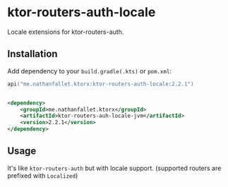# ktor-routers-auth-locale

Locale extensions for ktor-routers-auth.

## Installation

Add dependency to your `build.gradle(.kts)` or `pom.xml`:

```kotlin
api("me.nathanfallet.ktorx:ktor-routers-auth-locale:2.2.1")
```

```xml

<dependency>
    <groupId>me.nathanfallet.ktorx</groupId>
    <artifactId>ktor-routers-auh-locale-jvm</artifactId>
    <version>2.2.1</version>
</dependency>
```

## Usage

It's like `ktor-routers-auth` but with locale support. (supported routers are prefixed with `Localized`)

